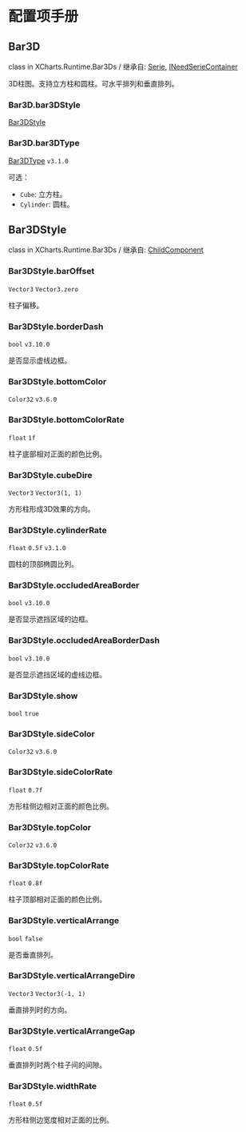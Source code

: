 # 配置项手册

## Bar3D

class in XCharts.Runtime.Bar3Ds / 继承自: [Serie](https://xcharts-team.github.io/docs/configuration#serie), [INeedSerieContainer](https://xcharts-team.github.io/docs/configuration#ineedseriecontainer)

3D柱图。支持立方柱和圆柱。可水平排列和垂直排列。

### Bar3D.bar3DStyle

[Bar3DStyle](#bar3dstyle)

### Bar3D.bar3DType

[Bar3DType](#bar3dtype) `v3.1.0`



可选：

- `Cube`: 立方柱。
- `Cylinder`: 圆柱。

## Bar3DStyle

class in XCharts.Runtime.Bar3Ds / 继承自: [ChildComponent](https://xcharts-team.github.io/docs/configuration#childcomponent)

### Bar3DStyle.barOffset

`Vector3` `Vector3.zero`

柱子偏移。

### Bar3DStyle.borderDash

`bool` `v3.10.0`

是否显示虚线边框。

### Bar3DStyle.bottomColor

`Color32` `v3.6.0`

### Bar3DStyle.bottomColorRate

`float` `1f`

柱子底部相对正面的颜色比例。

### Bar3DStyle.cubeDire

`Vector3` `Vector3(1, 1)`

方形柱形成3D效果的方向。

### Bar3DStyle.cylinderRate

`float` `0.5f` `v3.1.0`

圆柱的顶部椭圆比列。

### Bar3DStyle.occludedAreaBorder

`bool` `v3.10.0`

是否显示遮挡区域的边框。

### Bar3DStyle.occludedAreaBorderDash

`bool` `v3.10.0`

是否显示遮挡区域的虚线边框。

### Bar3DStyle.show

`bool` `true`

### Bar3DStyle.sideColor

`Color32` `v3.6.0`

### Bar3DStyle.sideColorRate

`float` `0.7f`

方形柱侧边相对正面的颜色比例。

### Bar3DStyle.topColor

`Color32` `v3.6.0`

### Bar3DStyle.topColorRate

`float` `0.8f`

柱子顶部相对正面的颜色比例。

### Bar3DStyle.verticalArrange

`bool` `false`

是否垂直排列。

### Bar3DStyle.verticalArrangeDire

`Vector3` `Vector3(-1, 1)`

垂直排列时的方向。

### Bar3DStyle.verticalArrangeGap

`float` `0.5f`

垂直排列时两个柱子间的间隙。

### Bar3DStyle.widthRate

`float` `0.5f`

方形柱侧边宽度相对正面的比例。
